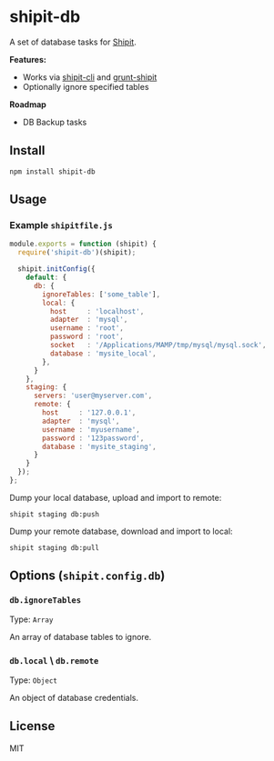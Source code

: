 # shipit-db

A set of database tasks for [Shipit](https://github.com/shipitjs/shipit).

**Features:**

- Works via [shipit-cli](https://github.com/shipitjs/shipit) and [grunt-shipit](https://github.com/shipitjs/grunt-shipit)
- Optionally ignore specified tables

**Roadmap**

- DB Backup tasks

## Install

```
npm install shipit-db
```

## Usage

### Example `shipitfile.js`

```js
module.exports = function (shipit) {
  require('shipit-db')(shipit);

  shipit.initConfig({
    default: {
      db: {
        ignoreTables: ['some_table'],
        local: {
          host     : 'localhost',
          adapter  : 'mysql',
          username : 'root',
          password : 'root',
          socket   : '/Applications/MAMP/tmp/mysql/mysql.sock',
          database : 'mysite_local',
        },
      }
    },
    staging: {
      servers: 'user@myserver.com',
      remote: {
        host     : '127.0.0.1',
        adapter  : 'mysql',
        username : 'myusername',
        password : '123password',
        database : 'mysite_staging',
      }
    }
  });
};
```

Dump your local database, upload and import to remote:

```
shipit staging db:push
```

Dump your remote database, download and import to local:

```
shipit staging db:pull
```

## Options (`shipit.config.db`)

### `db.ignoreTables`

Type: `Array`

An array of database tables to ignore.

### `db.local` \ `db.remote`

Type: `Object`

An object of database credentials.

## License

MIT
